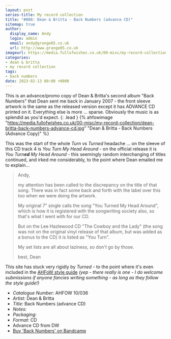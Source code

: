 ```yaml
---
layout: post
series-title: My record collection
title: "#008: Dean & Britta - Back Numbers (advance CD)"
sitemap: true
author:
  display_name: Andy
  login: admin
  email: andy@grange85.co.uk
  url: http://www.grange85.co.uk
imageurl: https://media.fullofwishes.co.uk/00-misc/my-record-collection/dean-britta-back-numbers-advance-cd.jpg
categories:
- dean & britta
- my record collection
tags:
- back numbers
date: 2023-02-13 00:00 +0000
---
```

This is an advance/promo copy of Dean & Britta's second album "Back Numbers" that Dean sent me back in January 2007 - the front sleeve artwork is the same as the released version except it has ADVANCE CD printed on it. Everything else is more ... sparse. Obviously the music is as splendid as you'd expect.
{: .lead }
{% ahfowimage "https://media.fullofwishes.co.uk/00-misc/my-record-collection/dean-britta-back-numbers-advance-cd.jpg" "Dean & Britta - Back Numbers (Advance Copy)" %}

This was the start of the whole _Turn vs Turned_ headache ... on the sleeve of this CD track 4 is _You Turn My Head Around_ - on the official release it is <em>You Turn<strong>ed</strong> My Head Around</em> - this seemingly random interchanging of titles continued, and irked me considerably, to the point where Dean emailed me to explain...

> Andy,
> 
> my attention has been called to the discrepancy on the title of that 
song. There was in fact some back and forth with the label over this 
too when we were doing the artwork.
> 
> My original 7" single calls the song "You Turned My Head Around", 
which is how it is registered with the songwriting society also, so 
that's what I went with for our CD.
> 
> But on the Lee Hazlewood CD "The Cowboy and the Lady" (the song was 
not on the original vinyl release of that album, but was added as a 
bonus to the CD) it is listed as "You Turn".
> 
> My set lists are all about laziness, so don't go by those.
> 
> best,
> Dean

This site has stuck very rigidly by _Turned_ - to the point where it's even included in the [AHFoW style guide](/about/style-guide/) _(yep - there really is one - I do welcome submissions if anyone fancies writing something - as long as they follow the style guide!)_

 - *Catalogue Number:* AHFOW 10/036
 - *Artist:* Dean & Britta
 - *Title:* Back Numbers (advance CD)
 - *Notes:* 
 - *Packaging:* 
 - *Format:* CD
 - Advance CD from DW
 - [Buy 'Back Numbers' on Bandcamp](https://deanandbritta.bandcamp.com/album/back-numbers)
